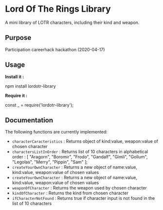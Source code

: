 # Lord Of The Rings Library

A mini library of LOTR characters, including their kind and weapon.

## Purpose

Participation careerhack hackathon (2020-04-17)

## Usage

**Install it :**

npm install lordotr-library

**Require it :**

const \_ = require('lordotr-library');

## Documentation

The following functions are currently implemented:

- `characterCaracteristics` : Returns object of kind:value, weapon:value of chosen character
- `charactersListInOrder` : Returns list of 10 characters in alphabetical order : [
  "Aragorn",
  "Boromir",
  "Frodo",
  "Gandalf",
  "Gimli",
  "Gollum",
  "Legolas",
  "Merry",
  "Pippin",
  "Sam"
  ];
- `createYourOwnCharacter` : Returns a new object of name:value, kind:value, weapon:value of chosen values
- `createYourOwnCharacter` : Returns a new object of name:value, kind:value, weapon:value of chosen values
- `weaponOfCharacter` : Returns the weapon used by chosen character
- `kindOfCharacter` : Returns the kind from chosen character
- `ifCharacterNotFound` : Returns true if character input is not found in the list of 10 characters
